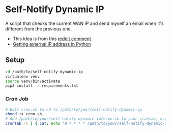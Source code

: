 # Self-Notify Dynamic IP

A script that checks the current WAN IP and send myself an email when it's different from the previous one.

* This idea is from this [reddit comment](https://www.reddit.com/r/HomeNetworking/comments/ahdw4f/how_can_i_find_my_home_ip_address_remotely/eedpcx2/).
* [Getting external IP address in Python](https://stackoverflow.com/questions/2311510/)

## Setup

```sh
cd /path/to/self-notify-dynamic-ip
virtualenv venv
source venv/bin/activate
pip3 install -r requirements.txt
```

### Cron Job

```sh
# Edit cron.sh to cd to /path/to/your/self-notify-dynamic-ip
chmod +x cron.sh
# Add /path/to/your/self-notify-dynamic-ip/cron.sh to your crontab, e.g.:
crontab -l | { cat; echo "0 * * * * /path/to/your/self-notify-dynamic-ip/cron.sh"; } | crontab -
```
